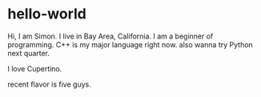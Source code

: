 # hello-world
Hi, I am Simon.
I live in Bay Area, California.
I am a beginner of programming.
C++ is my major language right now.
also wanna try Python next quarter.


I love Cupertino.

recent flavor is five guys.

